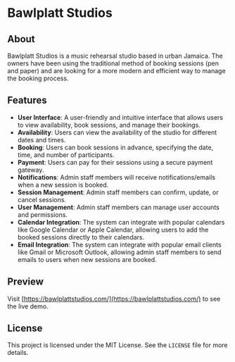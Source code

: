 # Bawlplatt Studios

## About

Bawlplatt Studios is a music rehearsal studio based in urban Jamaica. The owners have been using the traditional method of booking sessions (pen and paper) and are looking for a more modern and efficient way to manage the booking process.

## Features

-   **User Interface**: A user-friendly and intuitive interface that allows users to view availability, book sessions, and manage their bookings.
-   **Availability**: Users can view the availability of the studio for different dates and times.
-   **Booking**: Users can book sessions in advance, specifying the date, time, and number of participants.
-   **Payment**: Users can pay for their sessions using a secure payment gateway.
-   **Notifications**: Admin staff members will receive notifications/emails when a new session is booked.
-   **Session Management**: Admin staff members can confirm, update, or cancel sessions.
-   **User Management**: Admin staff members can manage user accounts and permissions.
-   **Calendar Integration**: The system can integrate with popular calendars like Google Calendar or Apple Calendar, allowing users to add the booked sessions directly to their calendars.
-   **Email Integration**: The system can integrate with popular email clients like Gmail or Microsoft Outlook, allowing admin staff members to send emails to users when new sessions are booked.

## Preview

Visit [https://bawlplattstudios.com/](https://bawlplattstudios.com/) to see the live demo.

## License

This project is licensed under the MIT License. See the `LICENSE` file for more details.
